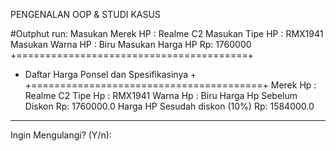 PENGENALAN OOP & STUDI KASUS

#Outphut
run:
Masukan Merek HP		  : Realme C2
Masukan Tipe HP			  : RMX1941
Masukan Warna HP		  : Biru
Masukan Harga HP		Rp: 1760000
+========================================+
+ Daftar Harga Ponsel dan Spesifikasinya +
+========================================+
Merek Hp			  : Realme C2
Tipe Hp				  : RMX1941
Warna Hp			  : Biru
Harga Hp Sebelum Diskon 	Rp: 1760000.0
Harga HP Sesudah diskon (10%)	Rp: 1584000.0
-------------------------------------------
Ingin Mengulangi? (Y/n):